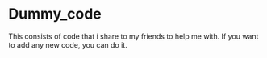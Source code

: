 # Dummy_code
This consists of code that i share to my friends to help me with.
If you want to add any new code, you can do it.
